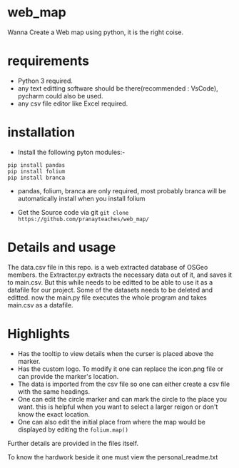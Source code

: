 # web_map
Wanna Create a Web map using python, it is the right coise.

# requirements
* Python 3 required.
* any text editting software should be there(recommended : VsCode), pycharm could also be used.
* any csv file editor like Excel required.

# installation
* Install the following pyton modules:-
``` 
pip install pandas
pip install folium
pip install branca 
```
* pandas, folium, branca are only required, most probably branca will be automatically install when you install folium

* Get the Source code via git
``` git clone https://github.com/pranayteaches/web_map/ ```
# Details and usage
The data.csv file in this repo. is a web extracted database of OSGeo members.
the Extracter.py extracts the necessary data out of it, and saves it to main.csv.
But this while needs to be editted to be able to use it as a datafile for our project.
Some of the datasets needs to be deleted and editted.
now the main.py file executes the whole program and takes main.csv as a datafile.

# Highlights
* Has the tooltip to view details when the curser is placed above the marker.
* Has the custom logo. To modify it one can replace the icon.png file or can provide the marker's location.
* The data is imported from the csv file so one can either create a csv file with the same headings.
* One can edit the circle marker and can mark the circle to the place you want. this is helpful when you want to select a larger reigon or don't know the exact location.
* One can also edit the initial place from where the map would be displayed by editing the ``` folium.map() ```

Further details are provided in the files itself.

To know the hardwork beside it one must view the personal_readme.txt




